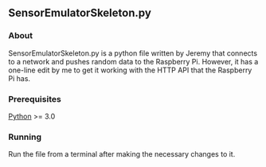 ## SensorEmulatorSkeleton.py

### About

SensorEmulatorSkeleton.py is a python file written by Jeremy that connects to a network and pushes random data to the Raspberry Pi. However, it has a one-line edit by me to get it working with the HTTP API that the Raspberry Pi has.

### Prerequisites

[Python](https://www.python.org/downloads/) >= 3.0

### Running

Run the file from a terminal after making the necessary changes to it.
